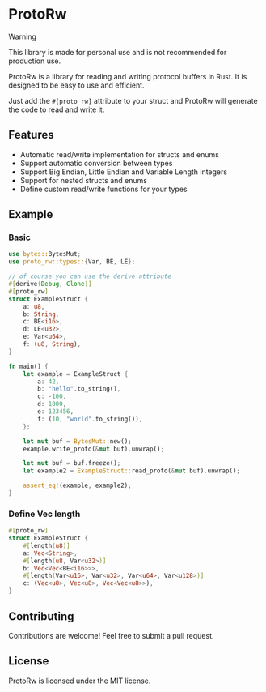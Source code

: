 # ProtoRw

> [!WARNING]
> This library is made for personal use and is not recommended for production use.

ProtoRw is a library for reading and writing protocol buffers in Rust. It is designed to be easy to use and efficient.

Just add the `#[proto_rw]` attribute to your struct and ProtoRw will generate the code to read and write it.

## Features

- Automatic read/write implementation for structs and enums
- Support automatic conversion between types
- Support Big Endian, Little Endian and Variable Length integers
- Support for nested structs and enums
- Define custom read/write functions for your types

## Example


### Basic

```rust
use bytes::BytesMut;
use proto_rw::types::{Var, BE, LE};

// of course you can use the derive attribute
#[derive(Debug, Clone)]
#[proto_rw]
struct ExampleStruct {
    a: u8,
    b: String,
    c: BE<i16>,
    d: LE<u32>,
    e: Var<u64>,
    f: (u8, String),
}

fn main() {
    let example = ExampleStruct {
        a: 42,
        b: "hello".to_string(),
        c: -100,
        d: 1000,
        e: 123456,
        f: (10, "world".to_string()),
    };

    let mut buf = BytesMut::new();
    example.write_proto(&mut buf).unwrap();

    let mut buf = buf.freeze();
    let example2 = ExampleStruct::read_proto(&mut buf).unwrap();

    assert_eq!(example, example2);
}
```

### Define Vec length

```rust
#[proto_rw]
struct ExampleStruct {
    #[length(u8)]
    a: Vec<String>,
    #[length(u8, Var<u32>)]
    b: Vec<Vec<BE<i16>>>,
    #[length(Var<u16>, Var<u32>, Var<u64>, Var<u128>)]
    c: (Vec<u8>, Vec<u8>, Vec<Vec<u8>>),
}
```

## Contributing

Contributions are welcome! Feel free to submit a pull request.

## License

ProtoRw is licensed under the MIT license.
